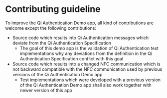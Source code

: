 # Contributing guideline

To improve the Qi Authentication Demo app, all kind of contributions are welcome except the following contributions:
- Source code which results into Qi Authentication messages which deviate from the Qi Authentication Specification
  - The goal of this demo app is the validation of Qi Authentication test implementations why any deviations from the definition in the Qi Authentication Specification conflict with this goal
- Source code which results into a changed NFC communication which is not backward compatible with the NFC communication used by previous versions of the Qi Authentication Demo app
  - Test implementations which were developed with a previous version of the Qi Authentication Demo app shall also work together with newer version of this app
